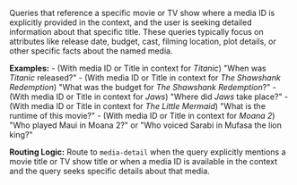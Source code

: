  Queries that reference a specific movie or TV show where a media ID is explicitly provided in the context, and the user is seeking detailed information about that specific title. These queries typically focus on attributes like release date, budget, cast, filming location, plot details, or other specific facts about the named media.

  **Examples:**
    - (With media ID or Title in context for *Titanic*) "When was *Titanic* released?"
    - (With media ID or Title in context for *The Shawshank Redemption*) "What was the budget for *The Shawshank Redemption*?"
    - (With media ID or Title in context for *Jaws*) "Where did *Jaws* take place?"
    - (With media ID or Title in context for *The Little Mermaid*) "What is the runtime of this movie?"
    - (With media ID or Title in context for *Moana 2*) "Who played Maui in Moana 2?" or "Who voiced Sarabi in Mufasa the lion king?"

  **Routing Logic:** Route to `media-detail` when the query explicitly mentions a movie title or TV show title or when a media ID is available in the context and the query seeks specific details about that media.
